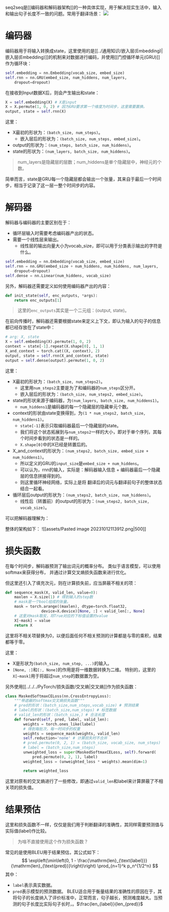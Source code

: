 seq2seq是[[编码器和解码器架构]]的一种具体实现，用于解决现实生活中，输入和输出句子长度不一致的问题。常用于翻译场景：
![](Pasted%20image%2020231010210622.png)

# 编码器

编码器用于将输入转换成state，这里使用的是[[../通用知识/嵌入层(Embedding)|嵌入层(Embedding)]]的机制来对数据进行编码，并使用[[门控循环单元(GRU)]]作为循环块：
```python
self.embedding = nn.Embedding(vocab_size, embed_size)
self.rnn = nn.GRU(embed_size, num_hiddens, num_layers,
	dropout=dropout)
```

在接收到Input数据X后，则会产生输出和state：
```python
X = self.embedding(X) # X是input
X = X.permute(1, 0, 2) # 因为GRU要求第一个维度为时间步，这里需要置换。
output, state = self.rnn(X)
```

这里：
- X最初的形状为：`(batch_size, num_steps)`。
	- 嵌入层后的形状为：`(batch_size, num_steps, embed_size)`。
- output的形状为：`(num_steps, batch_size, num_hiddens)`。
- state的形状为：`(num_layers, batch_size, num_hiddens)`。
> num_layers是隐藏层的层数；num_hiddens是单个隐藏层中，神经元的个数。

简单而言，state是GRU每一个隐藏层都会输出一个张量，其来自于最后一个时间步，相当于记录了这一层一整个时间步的内容。
# 解码器

解码器与编码器的主要区别在于：
- 循环层输入时需要考虑编码器产出的状态。
- 需要一个线性层来输出。
	- 线性层的输出向量大小为vocab_size，即可以用于分类表示输出的字符是什么。
```python
self.embedding = nn.Embedding(vocab_size, embed_size)
self.rnn = nn.GRU(embed_size + num_hiddens, num_hiddens, num_layers,
	dropout=dropout)
self.dense = nn.Linear(num_hiddens, vocab_size)
```
另外，解码器还需要定义如何使用编码器产出的内容：
```python
def init_state(self, enc_outputs, *args):
	return enc_outputs[1]
```
> 这里的`enc_outputs`其实是一个二元组：(output, state)。

在前向传播时，解码器还需要根据state来定义上下文，即认为输入的句子的信息都已经存放在了state中：
```python
# arg: X, state
X = self.embedding(X).permute(1, 0, 2)
context = state[-1].repeat(X.shape[0], 1, 1)
X_and_context = torch.cat((X, context), 2)
output, state = self.rnn(X_and_context, state)
output = self.dense(output).permute(1, 0, 2)
```

这里：
- X最初的形状为：`(batch_size, num_steps2)`。
	- 这里用`num_steps2`主要是为了和编码器的`num_steps`区分开。
	- 嵌入层后的形状为：`(batch_size, num_steps2, embed_size)`。
- state的形状来源于编码器，为`(num_layers, batch_size, num_hiddens1)`。
	- `num_hiddens1`是编码器的每一个隐藏层的隐藏单元个数。
- context的形状由state变换得到，为`(1 * num_steps2, batch_size, num_hiddens1)`。
	- `state[-1]`表示只取编码器最后一个隐藏层的state。
	- 我们将这个状态拓展到与`num_steps2`一样的大小，即对于单个序列，其每个时间步看到的状态是一样的。
	- `X.shape[0]`中的X已经是转置后的。
- X_and_context的形状为：`(num_steps2, batch_size, embed_size + num_hiddens1)`。
	- 所以定义的GRU的`input_size`是`embed_size + num_hiddens`。
	- 可以认为，rnn的输入，实际是：解码器输入信息 + 编码器最后一个隐藏层的信息拼接得到的。
	- 则这里循环神经网络，实际上是将 翻译后的词元与翻译前句子的整体状态结合一起看。
- 循环层后output的形状为：`(num_steps2, batch_size, num_hiddens)`。
	- 线性后（转置前）的output的形状为：`(num_steps2, batch_size, vocab_size)`。

可以把解码器理解为：

整体的架构如下：
![[assets/Pasted image 20231012113912.png|500]]

# 损失函数
在每个时间步，解码器预测了输出词元的概率分布。 类似于语言模型，可以使用softmax来获得分布， 并通过计算交叉熵损失函数来进行优化。

但这里还引入了填充次元，则在计算损失前，应当屏蔽不相关的项：
```python
def sequence_mask(X, valid_len, value=0):
	maxlen = X.size(1) # 得到输入的step数
	# mask是一个bool组成的张量。
	mask = torch.arange((maxlen), dtype=torch.float32,
                device=X.device)[None, :] < valid_len[:, None]
    # 这里对mask取反，将True对应的下标值设置的value
    X[~mask] = value
    return X
```
这里将不相关项替换为0，以便后面任何不相关预测的计算都是与零的乘积，结果都等于零。

这里：
- X是形状为`(batch_size, num_step, ...)`的输入。
- `[None, :]`和`[:, None]`的作用是将一维数据转换为二维。
特别的，这里的`X[~mask]`用于将超过`num_step`的数据置为空。

另外使用[[../../../PyTorch/损失函数/交叉熵|交叉熵]]作为损失函数：
```python
class MaskedSoftmaxCELoss(nn.CrossEntropyLoss):
	"""带遮蔽的softmax交叉熵损失函数"""
	# pred的形状：(batch_size,num_steps,vocab_size) # 预测结果
	# label的形状：(batch_size,num_steps) # 标签数据
	# valid_len的形状：(batch_size,) # 合法长度
	def forward(self, pred, label, valid_len):
		weights = torch.ones_like(label)
		# 得到每批次，每一时间步的权重
		weights = sequence_mask(weights, valid_len)
		self.reduction='none' # 计算损失时不合并
		# pred.permute(0, 2, 1) = (batch_size, vocab_size, num_steps)
		# label = (batch_size,num_steps)
		unweighted_loss = super(MaskedSoftmaxCELoss, self).forward(
			pred.permute(0, 2, 1), label)
		weighted_loss = (unweighted_loss * weights).mean(dim=1)

		return weighted_loss
```
这里对原有的交叉熵进行了一些修改，即通过`valid_len`和label来计算屏蔽了不相关项的损失值。


# 结果预估
这里和损失函数不一样，仅仅是我们用于判断翻译的准确性，其同样需要预测值与实际值(label)作比较。
> 为啥不直接使用这个作为损失函数？

常见的是使用BLEU用于结果预估，其公式如下：
$$
\exp\left(\min\left(0, 1 - \frac{\mathrm{len}_{\text{label}}}{\mathrm{len}_{\text{pred}}}\right)\right) \prod_{n=1}^k p_n^{1/2^n}
$$
其中：
- `label`表示真实数据。
- `pred`表示模型的预测数据。
BLEU适合用于衡量结果的准确性的原因在于，其将句子的长度纳入了评价标准中，正常而言，句子越长，预测难度越大。当预测的句子长度比实际句子长时，。$\frac{len_{label}}{len_{pred}}$